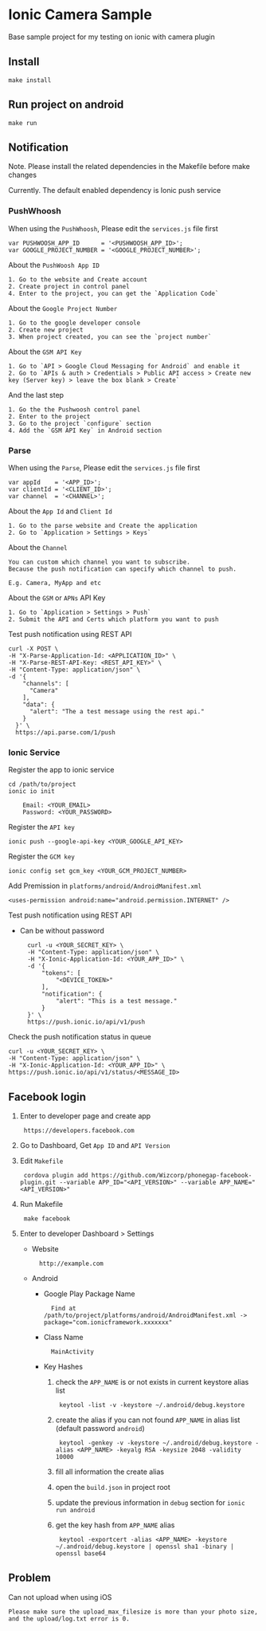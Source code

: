 # Ionic Camera Sample

Base sample project for my testing on ionic with camera plugin

## Install

    make install

## Run project on android

    make run

## Notification

Note. Please install the related dependencies in the Makefile before make changes

Currently. The default enabled dependency is Ionic push service

### PushWhoosh

When using the `PushWhoosh`, Please edit the `services.js` file first

    var PUSHWOOSH_APP_ID      = '<PUSHWOOSH_APP_ID>';
    var GOOGLE_PROJECT_NUMBER = '<GOOGLE_PROJECT_NUMBER>';

About the `PushWoosh App ID`

    1. Go to the website and Create account
    2. Create project in control panel
    4. Enter to the project, you can get the `Application Code`

About the `Google Project Number`

    1. Go to the google developer console
    2. Create new project
    3. When project created, you can see the `project number`

About the `GSM API Key`

    1. Go to `API > Google Cloud Messaging for Android` and enable it
    2. Go to `APIs & auth > Credentials > Public API access > Create new key (Server key) > leave the box blank > Create`

And the last step

    1. Go the the Pushwoosh control panel
    2. Enter to the project
    3. Go to the project `configure` section
    4. Add the `GSM API Key` in Android section

### Parse

When using the `Parse`, Please edit the `services.js` file first

    var appId    = '<APP_ID>';
    var clientId = '<CLIENT_ID>';
    var channel  = '<CHANNEL>';

About the `App Id` and `Client Id`

    1. Go to the parse website and Create the application
    2. Go to `Application > Settings > Keys`

About the `Channel`

    You can custom which channel you want to subscribe.
    Because the push notification can specify which channel to push.

    E.g. Camera, MyApp and etc

About the `GSM` or `APNs` API Key

    1. Go to `Application > Settings > Push`
    2. Submit the API and Certs which platform you want to push

Test push notification using REST API

    curl -X POST \
    -H "X-Parse-Application-Id: <APPLICATION_ID>" \
    -H "X-Parse-REST-API-Key: <REST_API_KEY>" \
    -H "Content-Type: application/json" \
    -d '{
        "channels": [
          "Camera"
        ],
        "data": {
          "alert": "The a test message using the rest api."
        }
      }' \
      https://api.parse.com/1/push

### Ionic Service

Register the app to ionic service

    cd /path/to/project
    ionic io init

        Email: <YOUR_EMAIL>
        Password: <YOUR_PASSWORD>

Register the `API key`

    ionic push --google-api-key <YOUR_GOOGLE_API_KEY>

Register the `GCM key`

    ionic config set gcm_key <YOUR_GCM_PROJECT_NUMBER>

Add Premission in `platforms/android/AndroidManifest.xml`

    <uses-permission android:name="android.permission.INTERNET" />

Test push notification using REST API

- Can be <ENTER> without password

        curl -u <YOUR_SECRET_KEY> \
        -H "Content-Type: application/json" \
        -H "X-Ionic-Application-Id: <YOUR_APP_ID>" \
        -d '{
            "tokens": [
                "<DEVICE_TOKEN>"
            ],
            "notification": {
                "alert": "This is a test message."
            }
        }' \
        https://push.ionic.io/api/v1/push

Check the push notification status in queue

    curl -u <YOUR_SECRET_KEY> \
    -H "Content-Type: application/json" \
    -H "X-Ionic-Application-Id: <YOUR_APP_ID>" \
    https://push.ionic.io/api/v1/status/<MESSAGE_ID>

## Facebook login

1. Enter to developer page and create app

		https://developers.facebook.com
	
2. Go to Dashboard, Get `App ID` and `API Version`
3. Edit `Makefile`

		cordova plugin add https://github.com/Wizcorp/phonegap-facebook-plugin.git --variable APP_ID="<API_VERSION>" --variable APP_NAME="<API_VERSION>"
		
4. Run Makefile

		make facebook
		
5. Enter to developer Dashboard > Settings

	- Website
		
			http://example.com
			
	- Android
		
		- Google Play Package Name
			
				Find at /path/to/project/platforms/android/AndroidManifest.xml -> package="com.ionicframework.xxxxxxx"
				
		- Class Name
				
				MainActivity
				
		- Key Hashes

			1. check the `APP_NAME` is or not exists in current keystore alias list

					keytool -list -v -keystore ~/.android/debug.keystore
	
			2. create the alias if you can not found `APP_NAME` in alias list (default password `android`)

					keytool -genkey -v -keystore ~/.android/debug.keystore -alias <APP_NAME> -keyalg RSA -keysize 2048 -validity 10000
					
			3. fill all information the create alias
			
			4. open the `build.json` in project root
			
			5. update the previous information in `debug` section for `ionic run android`

			6. get the key hash from `APP_NAME` alias

					keytool -exportcert -alias <APP_NAME> -keystore ~/.android/debug.keystore | openssl sha1 -binary | openssl base64
			
## Problem

Can not upload when using iOS

	Please make sure the upload_max_filesize is more than your photo size, and the upload/log.txt error is 0.
